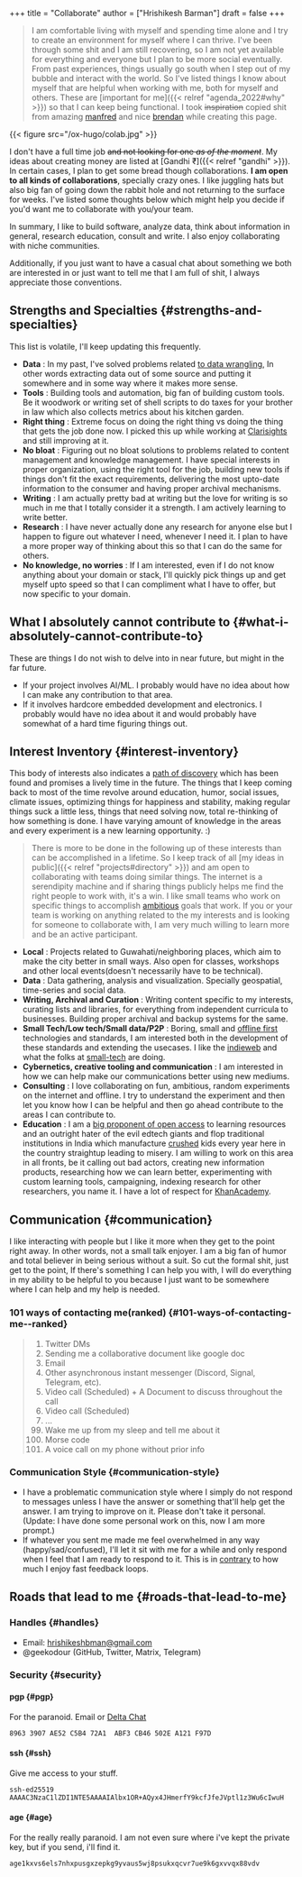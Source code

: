 +++
title = "Collaborate"
author = ["Hrishikesh Barman"]
draft = false
+++

<div class="book-hint info small-text">

> I am comfortable living with myself and spending time alone and I try to create an environment for myself where I can thrive. I've been through some shit and I am still recovering, so I am not yet available for everything and everyone but I plan to be more social eventually. From past experiences, things usually go south when I step out of my bubble and interact with the world. So I've listed things I know about myself that are helpful when working with me, both for myself and others. These are [important for me]({{< relref "agenda_2022#why" >}}) so that I can keep being functional. I took ~~inspiration~~ copied shit from amazing [manfred](https://manfred.life/howto-manfred) and nice [brendan](https://www.brendanschlagel.com/collaborate/) while creating this page.
</div>

{{< figure src="/ox-hugo/colab.jpg" >}}

I don't have a full time job ~~and not looking for one _as of the moment_~~. My ideas about creating money are listed at [Gandhi ₹]({{< relref "gandhi" >}}). In certain cases, I plan to get some bread though collaborations. **I am open to all kinds of collaborations**, specially crazy ones. I like juggling hats but also big fan of going down the rabbit hole and not returning to the surface for weeks. I've listed some thoughts below which might help you decide if you'd want me to collaborate with you/your team.

In summary, I like to build software, analyze data, think about information in general, research education, consult and write. I also enjoy collaborating with niche communities.

Additionally, if you just want to have a casual chat about something we both are interested in or just want to tell me that I am full of shit, I always appreciate those conventions.


## Strengths and Specialties {#strengths-and-specialties}

This list is volatile, I'll keep updating this frequently.

-   **Data** : In my past, I've solved problems related [to data wrangling](https://www.kalzumeus.com/2011/10/28/dont-call-yourself-a-programmer/), In other words extracting data out of some source and putting it somewhere and in some way where it makes more sense.
-   **Tools** : Building tools and automation, big fan of building custom tools. Be it woodwork or writing set of shell scripts to do taxes for your brother in law which also collects metrics about his kitchen garden.
-   **Right thing** : Extreme focus on doing the right thing vs doing the thing that gets the job done now. I picked this up while working at [Clarisights](https://clarisights.com/) and still improving at it.
-   **No bloat** : Figuring out no bloat solutions to problems related to content management and knowledge management. I have special interests in proper organization, using the right tool for the job, building new tools if things don't fit the exact requirements, delivering the most upto-date information to the consumer and having proper archival mechanisms.
-   **Writing** : I am actually pretty bad at writing but the love for writing is so much in me that I totally consider it a strength. I am actively learning to write better.
-   **Research** : I have never actually done any research for anyone else but I happen to figure out whatever I need, whenever I need it. I plan to have a more proper way of thinking about this so that I can do the same for others.
-   **No knowledge, no worries** : If I am interested, even if I do not know anything about your domain or stack, I'll quickly pick things up and get myself upto speed so that I can compliment what I have to offer, but now specific to your domain.


## What I absolutely cannot contribute to {#what-i-absolutely-cannot-contribute-to}

These are things I do not wish to delve into in near future, but might in the far future.

-   If your project involves AI/ML. I probably would have no idea about how I can make any contribution to that area.
-   If it involves hardcore embedded development and electronics. I probably would have no idea about it and would probably have somewhat of a hard time figuring things out.


## Interest Inventory {#interest-inventory}

This body of interests also indicates a [path of discovery](https://www.infraculture.org/2021-12-30-an-inventory-of-interests/) which has been found and promises a lively time in the future. The things that I keep coming back to most of the time revolve around education, humor, social issues, climate issues, optimizing things for happiness and stability, making regular things suck a little less, things that need solving now, total re-thinking of how something is done. I have varying amount of knowledge in the areas and every experiment is a new learning opportunity. :)

<div class="book-hint info">

> There is more to be done in the following up of these interests than can be accomplished in a lifetime. So I keep track of all [my ideas in public]({{< relref "projects#directory" >}}) and am open to collaborating with teams doing similar things. The internet is a serendipity machine and if sharing things publicly helps me find the right people to work with, it's a win. I like small teams who work on specific things to accomplish [ambitious](https://patrickcollison.com/fast) goals that work. If you or your team is working on anything related to the my interests and is looking for someone to collaborate with, I am very much willing to learn more and be an active participant.
</div>

-   **Local** : Projects related to Guwahati/neighboring places, which aim to make the city better in small ways. Also open for classes, workshops and other local events(doesn't necessarily have to be technical).
-   **Data** : Data gathering, analysis and visualization. Specially geospatial, time-series and social data.
-   **Writing, Archival and Curation** : Writing content specific to my interests, curating lists and libraries, for everything from independent curricula to businesses. Building proper archival and backup systems for the same.
-   **Small Tech/Low tech/Small data/P2P** : Boring, small and [offline first](https://localfirstweb.dev/) technologies and standards, I am interested both in the development of these standards and extending the usecases. I like the [indieweb](https://indieweb.org/) and what the folks at [small-tech](https://small-tech.org/research-and-development/) are doing.
-   **Cybernetics, creative tooling and communication** : I am interested in how we can help make our communications better using new mediums.
-   **Consulting** : I love collaborating on fun, ambitious, random experiments on the internet and offline. I try to understand the experiment and then let you know how I can be helpful and then go ahead contribute to the areas I can contribute to.
-   **Education** : I am a [big proponent of open access](https://en.wikipedia.org/wiki/Aaron_Swartz#Open_Access) to learning resources and an outright hater of the evil edtech giants and flop traditional institutions in India which manufacture [crushed](https://archive.is/6MF1J) kids every year here in the country straightup leading to misery. I am willing to work on this area in all fronts, be it calling out bad actors, creating new information products, researching how we can learn better, experimenting with custom learning tools, campaigning, indexing research for other researchers, you name it. I have a lot of respect for [KhanAcademy](https://www.khanacademy.org/).


## Communication {#communication}

I like interacting with people but I like it more when they get to the point right away. In other words, not a small talk enjoyer. I am a big fan of humor and total believer in being serious without a suit. So cut the formal shit, just get to the point, If there's something I can help you with, I will do everything in my ability to be helpful to you because I just want to be somewhere where I can help and my help is needed.


### 101 ways of contacting me(ranked) {#101-ways-of-contacting-me--ranked}

<div class="book-hint warning">

>
>
> <ol class="org-ol">
> <li>Twitter DMs</li>
> <li>Sending me a collaborative document like google doc</li>
> <li>Email</li>
> <li>Other asynchronous instant messenger (Discord, Signal, Telegram, etc).</li>
> <li>Video call (Scheduled) + A Document to discuss throughout the call</li>
> <li>Video call (Scheduled)</li>
> <li>...</li>
> <li value="99">Wake me up from my sleep and tell me about it</li>
> <li>Morse code</li>
> <li>A voice call on my phone without prior info</li>
> </ol>
</div>


### Communication Style {#communication-style}

-   I have a problematic communication style where I simply do not respond to messages unless I have the answer or something that'll help get the answer. I am trying to improve on it. Please don't take it personal. (Update: I have done some personal work on this, now I am more prompt.)
-   If whatever you sent me made me feel overwhelmed in any way (happy/sad/confused), I'll let it sit with me for a while and only respond when I feel that I am ready to respond to it. This is in [contrary](https://en.wikipedia.org/wiki/Value_pluralism) to how much I enjoy fast feedback loops.


## Roads that lead to me {#roads-that-lead-to-me}


### Handles {#handles}

-   Email: hrishikeshbman@gmail.com
-   @geekodour (GitHub, Twitter, Matrix, Telegram)


### Security {#security}


#### pgp {#pgp}

For the paranoid. Email or [Delta Chat](https://delta.chat/en/)

```nil
8963 3907 AE52 C5B4 72A1  ABF3 CB46 502E A121 F97D
```


#### ssh {#ssh}

Give me access to your stuff.

```nil
ssh-ed25519 AAAAC3NzaC1lZDI1NTE5AAAAIAlbx1OR+AQyx4JHmerfY9kcfJfeJVptl1z3Wu6cIwuH
```


#### age {#age}

For the really really paranoid. I am not even sure where i've kept the private key, but if you send, i'll find it.

```nil
age1kxvs6els7nhxpusgxzepkg9yvaus5wj8psukxqcvr7ue9k6gxvvqx88vdv
```
